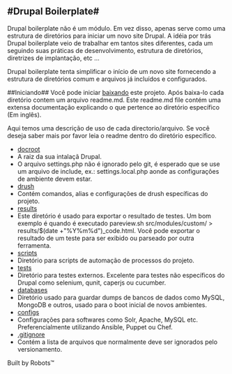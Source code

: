 #Drupal Boilerplate#
-

Drupal boilerplate não é um módulo. Em vez disso, apenas serve como uma estrutura de diretórios para iniciar um novo site Drupal. A idéia por trás Drupal boilerplate veio de trabalhar em tantos sites diferentes, cada um seguindo suas práticas de desenvolvimento, estrutura de diretórios, diretrizes de implantação, etc ...

Drupal boilerplate tenta simplificar o início de um novo site fornecendo a estrutura de diretórios comum e arquivos já incluídos e configurados.

##Iniciando##
Você pode iniciar [baixando](https://github.com/TallerWebSolutions/drupal-boilerplate/zipball/master)
este projeto. Após baixa-lo cada diretório contem um arquivo readme.md.
Este readme.md file contém uma extensa documentação explicando o que pertence ao diretório específico (Em inglês).

Aqui temos uma descrição de uso de cada directorio/arquivo. Se você deseja saber mais por favor leia o readme dentro do diretório específico.

* [docroot](https://github.com/handrus/drupal-boilerplate/tree/master/docroot)
 * A raiz da sua intalaçã Drupal.
 * O arquivo settings.php não é ignorado pelo  git, é esperado que se use um arquivo de include, ex.: settings.local.php
   aonde as configurações de ambiente devem estar.
* [drush](https://github.com/handrus/drupal-boilerplate/tree/master/drush)
 * Contém comandos, alias e configurações de drush específicas do projeto.
* [results](https://github.com/handrus/drupal-boilerplate/tree/master/results)
 * Este diretório é usado para exportar o resultado de testes. Um bom exemplo é quando é executado pareview.sh src/modules/custom/ > results/$(date +"%Y%m%d")_code.html. Você pode exportar o resultado de um teste para ser exibido ou parseado por outra ferramenta.
* [scripts](https://github.com/handrus/drupal-boilerplate/tree/master/scripts)
 * Diretório para scripts de automação de processos do projeto.
* [tests](https://github.com/handrus/drupal-boilerplate/tree/master/tests)
 * Diretório para testes externos. Excelente para testes não específicos do Drupal como selenium, qunit, caperjs ou cucumber.
* [databases](https://github.com/handrus/drupal-boilerplate/blob/master/databases)
 * Diretório usado para guardar dumps de bancos de dados como MySQL, MongoDB e outros, usado para o boot inicial de novos ambientes.
* [configs](https://github.com/handrus/drupal-boilerplate/blob/master/configs)
 * Configurações para softwares como Solr, Apache, MySQL etc. Preferencialmente utilizando Ansible, Puppet ou Chef.
* [.gitignore](https://github.com/handrus/drupal-boilerplate/blob/master/.gitignore)
 * Contém a lista de arquivos que normalmente deve ser ignorados pelo versionamento.

Built by Robots&trade;

